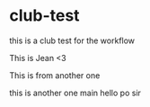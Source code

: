 # club-test
this is a club test for the workflow

This is Jean <3

This is from another one

this is another one
main
hello po sir
